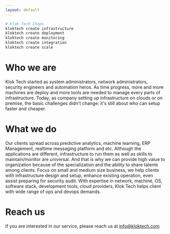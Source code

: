 ```yaml
---
layout: default
---
```


```bash
# Klok Tech Chops
kloktech create infrastructure
kloktech create deployment
kloktech create monitoring
kloktech create integration
kloktech create scale
```

# Who we are
Klok Tech started as system administrators, network administrators, security engineers and automation heros.  As time progress, more and more machines are deploy and more tools are needed to manage every parts of infrastructure.  Today, as company setting up infrastructure on clouds or on premise, the basic challenges didn't change: it's still about who can setup faster and cheaper.

# What we do
Our clients spread across predictive analytics, machine learning, ERP Management, realtime messaging platform and etc.  Although the applications are different, infrastructure to run them as well as skills to maintain/monitor are universal.  And that is why we can provide high value to organization because of the specialization and the ability to share talents among clients.  Focus on small and medium size business, we help clients with infrastructure design and setup, enhance existing operation, even assist preparing for security audit.  With expertise in network, machine, OS, software stack, development tools, cloud providers, Klok Tech helps client with wide range of ops and devops demands.

# Reach us
If you are interested in our service, please reach us at [info@kloktech.com](mailto:info@kloktech.com)
